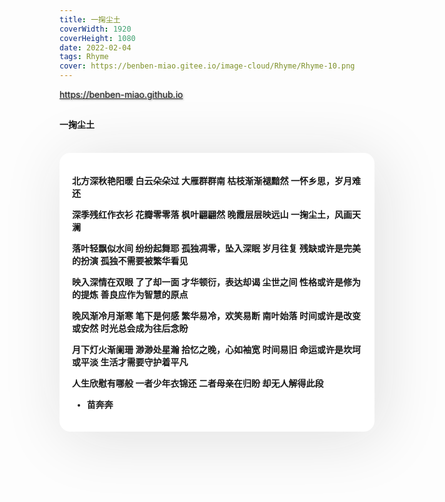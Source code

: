 ```yaml
---
title: 一掬尘土
coverWidth: 1920
coverHeight: 1080
date: 2022-02-04
tags: Rhyme
cover: https://benben-miao.gitee.io/image-cloud/Rhyme/Rhyme-10.png
---
```


<!-- <div style="background-color: #eeeeee; width: 120px; padding:5px 20px; border-radius: 3px;">Read More</div> -->
<!-- more -->

<div class="card">
  <a href="https://benben-miao.github.io" style="text-shadow: 1px 1px 3px #888;">https://benben-miao.github.io</a>
</div>

## 
#### 一掬尘土
<br/>
<div class="rhyme">

北方深秋艳阳暖
白云朵朵过
大雁群群南
枯枝渐渐褪黯然
一怀乡思，岁月难还

深季残红作衣衫
花瓣零零落
枫叶翩翩然
晚霞层层映远山
一掬尘土，风画天澜

落叶轻飘似水间
纷纷起舞耶
孤独凋零，坠入深眠
岁月往复
残缺或许是完美的扮演
孤独不需要被繁华看见

映入深情在双眼
了了却一面
才华顿衍，表达却谒
尘世之间
性格或许是修为的提炼
善良应作为智慧的原点

晚风渐冷月渐寒
笔下是何感
繁华易冷，欢笑易断
南叶始落
时间或许是改变或安然
时光总会成为往后念盼

月下灯火渐阑珊
渺渺处星瀚
拾忆之晚，心如袖宽
时间易旧
命运或许是坎坷或平淡
生活才需要守护着平凡

人生欣慰有哪般
一者少年衣锦还
二者母亲在归盼
却无人解得此段

- 苗奔奔
</div>

<style>
.rhyme {
  border-radius: 17px;
  background: #ffffff;
  box-shadow:  9px 9px 100px #dedede,
              -9px -9px 100px #ffffff;
  padding: 20px;
  font-family: 'YouYuan';
  font-weight: bold;
  font-size: 1.0em;
}
</style>
